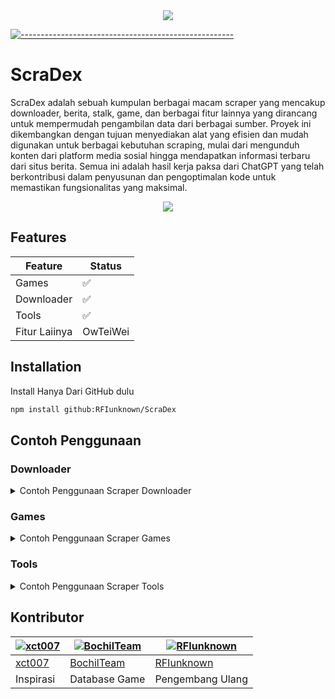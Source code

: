 <div align="center">
  <img src="https://i.supa.codes/THXJN8"/>
</div>

[![-----------------------------------------------------](https://raw.githubusercontent.com/andreasbm/readme/master/assets/lines/colored.png)](#table-of-contents)

# ScraDex

ScraDex adalah sebuah kumpulan berbagai macam scraper yang mencakup downloader, berita, stalk, game, dan berbagai fitur lainnya yang dirancang untuk mempermudah pengambilan data dari berbagai sumber. Proyek ini dikembangkan dengan tujuan menyediakan alat yang efisien dan mudah digunakan untuk berbagai kebutuhan scraping, mulai dari mengunduh konten dari platform media sosial hingga mendapatkan informasi terbaru dari situs berita. Semua ini adalah hasil kerja paksa dari ChatGPT yang telah berkontribusi dalam penyusunan dan pengoptimalan kode untuk memastikan fungsionalitas yang maksimal.

<p align="center">
  <img width="" src="https://img.shields.io/github/repo-size/RFIunknown/ScraDex?color=green&label=Repo%20Size&style=for-the-badge&logo=appveyor">
</p>

## Features

| Feature      | Status |
|-------------|--------|
| Games       | ✅     |
| Downloader  | ✅     |
| Tools       | ✅     |
| Fitur Laiinya       | OwTeiWei    |

## Installation

Install Hanya Dari GitHub dulu

```bash
npm install github:RFIunknown/ScraDex
```

## Contoh Penggunaan

### Downloader
<details>
<summary>Contoh Penggunaan Scraper Downloader</summary>

```js
// Import Module, Sesuaikan Saja
import {
  facebookdl,
  gdrivedl,
  instagramdl,
  sfiledl,
  snackvideodl,
  teraboxdl,
  theradsdl,
  tiktokdl,
  twitterdl
} from '@RFIunknown/Scradex';

(async () => {
  try {
    // Download video dari Facebook
    const data = await facebookdl("link");
    console.log(data);
  } catch (error) {
    console.error("Error fetching Facebook Download:", error.message);
  }

  try {
    // Download file dari Google Drive
    const data = await gdrivedl("link");
    console.log(data);
  } catch (error) {
    console.error("Error fetching Google Drive Download:", error.message);
  }
})();
```
</details>

### Games
<details>
<summary>Contoh Penggunaan Scraper Games</summary>

```js
// Import Module, Sesuaikan Saja
import {
    asahotak,
    caklontong,
    family100,
    siapakahaku,
    susunkata,
    tebakgambar,
    tebakkata,
    tebaktebakan,
    tekateki
} from '@RFIunknown/Scradex';

(async () => {
  try {
    // Game Asah Otak
    const data = await asahotak();
    console.log(data);
  } catch (error) {
    console.error("Error fetching Asah Otak:", error.message);
  }
})();
```
</details>

### Tools
<details>
<summary>Contoh Penggunaan Scraper Tools</summary>

```js
// Import Module, Sesuaikan Saja
import {
    detiknews,
    githubstalk,
    translate
} from '@RFIunknown/Scradex';

(async () => {
  try {
    // Mendapatkan berita dari Detik News
    const data = await detiknews("Tahun Baru");
    console.log(data);
  } catch (error) {
    console.error("Error fetching Detik News:", error.message);
  }
    try {
    // Mendapatkan berita dari Detik News
    const data = await detiknews("Hello World!", "id");
    console.log(data);
  } catch (error) {
    console.error("Error fetching Detik News:", error.message);
  }
})();
```
</details>

## Kontributor

| [![xct007](https://github.com/xct007.png?size=100)](https://github.com/xct007) | [![BochilTeam](https://github.com/BochilTeam.png?size=100)](https://github.com/BochilTeam) | [![RFIunknown](https://github.com/RFIunknown.png?size=100)](https://github.com/RFIunknown) |
|----|----|----|
| [xct007](https://github.com/xct007) | [BochilTeam](https://github.com/BochilTeam) | [RFIunknown](https://github.com/RFIunknown) |
| Inspirasi | Database Game | Pengembang Ulang |

